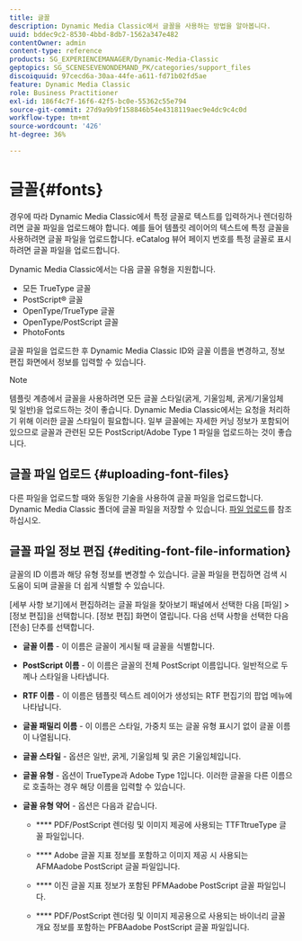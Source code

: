 ```yaml
---
title: 글꼴
description: Dynamic Media Classic에서 글꼴을 사용하는 방법을 알아봅니다.
uuid: bddec9c2-8530-4bbd-8db7-1562a347e482
contentOwner: admin
content-type: reference
products: SG_EXPERIENCEMANAGER/Dynamic-Media-Classic
geptopics: SG_SCENESEVENONDEMAND_PK/categories/support_files
discoiquuid: 97cecd6a-30aa-44fe-a611-fd71b02fd5ae
feature: Dynamic Media Classic
role: Business Practitioner
exl-id: 186f4c7f-16f6-42f5-bc0e-55362c55e794
source-git-commit: 27d9a9b9f158846b54e4318119aec9e4dc9c4c0d
workflow-type: tm+mt
source-wordcount: '426'
ht-degree: 36%

---
```


# 글꼴{#fonts}

경우에 따라 Dynamic Media Classic에서 특정 글꼴로 텍스트를 입력하거나 렌더링하려면 글꼴 파일을 업로드해야 합니다. 예를 들어 템플릿 레이어의 텍스트에 특정 글꼴을 사용하려면 글꼴 파일을 업로드합니다. eCatalog 뷰어 페이지 번호를 특정 글꼴로 표시하려면 글꼴 파일을 업로드합니다.

Dynamic Media Classic에서는 다음 글꼴 유형을 지원합니다.

* 모든 TrueType 글꼴
* PostScript® 글꼴
* OpenType/TrueType 글꼴
* OpenType/PostScript 글꼴
* PhotoFonts

글꼴 파일을 업로드한 후 Dynamic Media Classic ID와 글꼴 이름을 변경하고, 정보 편집 화면에서 정보를 입력할 수 있습니다.

>[!NOTE]
>
>템플릿 계층에서 글꼴을 사용하려면 모든 글꼴 스타일(굵게, 기울임체, 굵게/기울임체 및 일반)을 업로드하는 것이 좋습니다. Dynamic Media Classic에서는 요청을 처리하기 위해 이러한 글꼴 스타일이 필요합니다. 일부 글꼴에는 자세한 커닝 정보가 포함되어 있으므로 글꼴과 관련된 모든 PostScript/Adobe Type 1 파일을 업로드하는 것이 좋습니다.

## 글꼴 파일 업로드 {#uploading-font-files}

다른 파일을 업로드할 때와 동일한 기술을 사용하여 글꼴 파일을 업로드합니다. Dynamic Media Classic 폴더에 글꼴 파일을 저장할 수 있습니다. [파일 업로드](uploading-files.md#uploading_your_files)를 참조하십시오.

## 글꼴 파일 정보 편집 {#editing-font-file-information}

글꼴의 ID 이름과 해당 유형 정보를 변경할 수 있습니다. 글꼴 파일을 편집하면 검색 시 도움이 되며 글꼴을 더 쉽게 식별할 수 있습니다.

[세부 사항 보기]에서 편집하려는 글꼴 파일을 찾아보기 패널에서 선택한 다음 [파일] > [정보 편집]을 선택합니다. [정보 편집] 화면이 열립니다. 다음 선택 사항을 선택한 다음 [전송] 단추를 선택합니다.

* **글꼴 이름**  - 이 이름은 글꼴이 게시될 때 글꼴을 식별합니다.

* **PostScript 이름**  - 이 이름은 글꼴의 전체 PostScript 이름입니다. 일반적으로 두께나 스타일을 나타냅니다.

* **RTF 이름**  - 이 이름은 템플릿 텍스트 레이어가 생성되는 RTF 편집기의 팝업 메뉴에 나타납니다.

* **글꼴 패밀리 이름**  - 이 이름은 스타일, 가중치 또는 글꼴 유형 표시기 없이 글꼴 이름이 나열됩니다.

* **글꼴 스타일**  - 옵션은 일반, 굵게, 기울임체 및 굵은 기울임체입니다.

* **글꼴 유형**  - 옵션이 TrueType과 Adobe Type 1입니다. 이러한 글꼴을 다른 이름으로 호출하는 경우 해당 이름을 입력할 수 있습니다.

* **글꼴 유형 약어**  - 옵션은 다음과 같습니다.

   * **** PDF/PostScript 렌더링 및 이미지 제공에 사용되는 TTFTtrueType 글꼴 파일입니다.

   * **** Adobe 글꼴 지표 정보를 포함하고 이미지 제공 시 사용되는 AFMAadobe PostScript 글꼴 파일입니다.

   * **** 이진 글꼴 지표 정보가 포함된 PFMAadobe PostScript 글꼴 파일입니다.

   * **** PDF/PostScript 렌더링 및 이미지 제공용으로 사용되는 바이너리 글꼴 개요 정보를 포함하는 PFBAadobe PostScript 글꼴 파일입니다.
